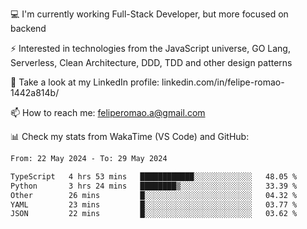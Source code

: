 💻 I'm currently working Full-Stack Developer, but more focused on backend

⚡ Interested in technologies from the JavaScript universe, GO Lang, Serverless, Clean Architecture, DDD, TDD and other design patterns

👥 Take a look at my LinkedIn profile: linkedin.com/in/felipe-romao-1442a814b/

📫 How to reach me: feliperomao.a@gmail.com

📊 Check my stats from WakaTime (VS Code) and GitHub:

<!--START_SECTION:waka-->

```txt
From: 22 May 2024 - To: 29 May 2024

TypeScript   4 hrs 53 mins   ████████████░░░░░░░░░░░░░   48.05 %
Python       3 hrs 24 mins   ████████▒░░░░░░░░░░░░░░░░   33.39 %
Other        26 mins         █░░░░░░░░░░░░░░░░░░░░░░░░   04.32 %
YAML         23 mins         █░░░░░░░░░░░░░░░░░░░░░░░░   03.77 %
JSON         22 mins         █░░░░░░░░░░░░░░░░░░░░░░░░   03.62 %
```

<!--END_SECTION:waka-->
